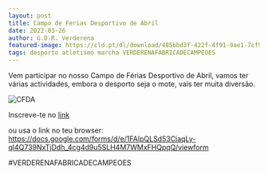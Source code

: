 ```yaml
---
layout: post
title: Campo de Ferias Desportivo de Abril
date: 2022-03-26
author: G.D.R. Verderena
featured-image: https://cld.pt/dl/download/485bbd3f-422f-4f91-9ae1-7cf94b9ea8dc/campo_ferias_abril.jpeg
tags: desporto atletismo marcha VERDERENAFABRICADECAMPEOES
---
```


Vem participar no nosso Campo de Férias Desportivo de Abril, vamos ter várias actividades, embora o desporto seja o mote, vais ter muita diversão.

![CFDA](https://cld.pt/dl/download/485bbd3f-422f-4f91-9ae1-7cf94b9ea8dc/campo_ferias_abril.jpeg)

<p>Inscreve-te no  
<a href="https://docs.google.com/forms/d/e/1FAIpQLSd53CiaqLy-ql4Q739NxTjDdh_4cg4d9u5SLH4M7WMxFHQpqQ/viewform">link</a>

ou usa o link no teu browser: https://docs.google.com/forms/d/e/1FAIpQLSd53CiaqLy-ql4Q739NxTjDdh_4cg4d9u5SLH4M7WMxFHQpqQ/viewform
</p>
  
#VERDERENAFABRICADECAMPEOES

